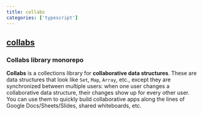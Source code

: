 ```yaml
---
title: collabs
categories: ['typescript']
---
```

## [collabs](https://github.com/composablesys/collabs)

### Collabs library monorepo


**Collabs** is a collections library for **collaborative data structures**. These are data structures that look like `Set`, `Map`, `Array`, etc., except they are synchronized between multiple users: when one user changes a collaborative data structure, their changes show up for every other user. You can use them to quickly build collaborative apps along the lines of Google Docs/Sheets/Slides, shared whiteboards, etc.
